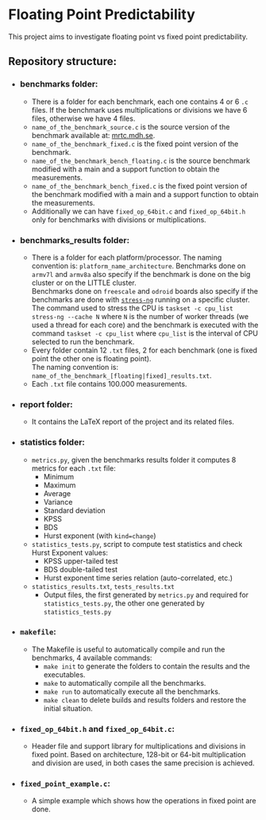 # Floating Point Predictability

This project aims to investigate floating point vs fixed point predictability.

## Repository structure:

* ### benchmarks folder:
  * There is a folder for each benchmark, each one contains 4 or 6 `.c` files. If the benchmark uses multiplications or divisions we have 6 files, otherwise we have 4 files.
  * `name_of_the_benchmark_source.c` is the source version of the benchmark available at: [mrtc.mdh.se](http://www.mrtc.mdh.se/projects/wcet/benchmarks.html).
  * `name_of_the_benchmark_fixed.c` is the fixed point version of the benchmark.
  * `name_of_the_benchmark_bench_floating.c` is the source benchmark modified with a main and a support function to obtain the measurements.
  * `name_of_the_benchmark_bench_fixed.c` is the fixed point version of the benchmark modified with a main and a support function to obtain the measurements.
  * Additionally we can have `fixed_op_64bit.c` and `fixed_op_64bit.h` only for benchmarks with divisions or multiplications.
* ### benchmarks_results folder:
  * There is a folder for each platform/processor. The naming convention is: `platform_name_architecture`. Benchmarks done on `armv7l` and `armv8a` also specify if the benchmark is done on the big cluster or on the LITTLE cluster.  
  Benchmarks done on `freescale` and `odroid` boards also specify if the benchmarks are done with [`stress-ng`](https://kernel.ubuntu.com/~cking/stress-ng/) running on a specific cluster.  
  The command used to stress the CPU is `taskset -c cpu_list stress-ng --cache N` where `N` is the number of worker threads (we used a thread for each core) and the benchmark is executed with the command `taskset -c cpu_list` where `cpu_list` is the interval of CPU selected to run the benchmark.
  * Every folder contain 12 `.txt` files, 2 for each benchmark (one is fixed point the other one is floating point).  
    The naming convention is: `name_of_the_benchmark_[floating|fixed]_results.txt`.
  * Each `.txt` file contains 100.000 measurements.
* ### report folder:
  * It contains the LaTeX report of the project and its related files.
* ### statistics folder:
  * `metrics.py`, given the benchmarks results folder it computes 8 metrics for each `.txt` file:
    * Minimum
    * Maximum
    * Average
    * Variance
    * Standard deviation
    * KPSS
    * BDS
    * Hurst exponent (with `kind=change`)
  * `statistics_tests.py`, script to compute test statistics and check Hurst Exponent values:
    * KPSS upper-tailed test
    * BDS double-tailed test
    * Hurst exponent time series relation (auto-correlated, etc.)
  * `statistics_results.txt`, `tests_results.txt`
    * Output files, the first generated by `metrics.py` and required for `statistics_tests.py`, the other one generated by `statistics_tests.py` 
* ### `makefile`:
  * The Makefile is useful to automatically compile and run the benchmarks, 4 available commands:
    * `make init` to generate the folders to contain the results and the executables.
    * `make` to automatically compile all the benchmarks.
    * `make run` to automatically execute all the benchmarks.
    * `make clean` to delete builds and results folders and restore the initial situation.
* ### `fixed_op_64bit.h` and `fixed_op_64bit.c`:
  * Header file and support library for multiplications and divisions in fixed point. Based on architecture, 128-bit or 64-bit multiplication and division are used, in both cases the same precision is achieved.
* ### `fixed_point_example.c`:
  * A simple example which shows how the operations in fixed point are done.